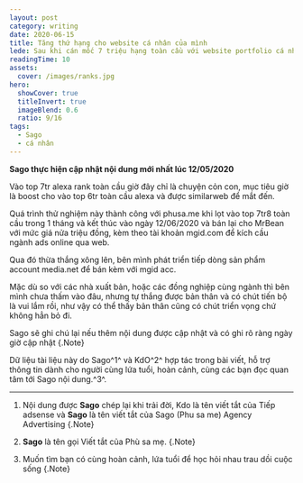 ```yaml
---
layout: post
category: writing
date: 2020-06-15
title: Tăng thứ hạng cho website cá nhân của mình
lede: Sau khi cán mốc 7 triệu hạng toàn cầu với website portfolio cá nhân của mình tự đề ra mục tiêu kế tiếp phát triển và nâng sản phẩm lên một tầm cao mới
readingTime: 10
assets:
  cover: /images/ranks.jpg
hero:
  showCover: true
  titleInvert: true
  imageBlend: 0.6
  ratio: 9/16
tags:
  - Sago
  - cá nhân
---
```

**Sago thực hiện cập nhật nội dung mới nhất lúc 12/05/2020**

Vào top 7tr alexa rank toàn cầu giờ đây chỉ là chuyện cỏn con, mục tiêu giờ là boost cho vào top 6tr toàn cầu alexa và được similarweb để mắt đến.


<Media ratio="668/1000" image="/images/ranks.jpg"/>

Quá trình thử nghiệm này thành công với phusa.me khi lọt vào top 7tr8 toàn cầu trong 1 tháng và kết thúc vào ngày 12/06/2020 và bán lại cho MrBean với mức giá nửa triệu đồng, kèm theo tài khoản mgid.com để kích cầu ngành ads online qua web.

Qua đó thừa thắng xông lên, bên mình phát triển tiếp dòng sản phẩm account media.net để bán kèm với mgid acc.

Mặc dù so với các nhà xuất bản, hoặc các đồng nghiệp cùng ngành thì bên mình chưa thấm vào đâu, nhưng tự thắng được bản thân và có chút tiến bộ là vui lắm rồi, như vậy có thể thấy bản thân cũng có chút triển vọng chứ không hẳn bỏ đi.


Sago sẽ ghi chú lại nếu thêm nội dung được cập nhật và có ghi rõ ràng ngày giờ cập nhật {.Note}

Dữ liệu tài liệu này do Sago^1^ và KdO^2^ hợp tác trong bài viết, hỗ trợ thông tin dành cho người cùng lứa tuổi, hoàn cảnh, cùng các bạn đọc quan tâm tới Sago nội dung.^3^.

---

1. Nội dung được **Sago** chép lại khi trải đời, Kdo là tên viết tắt của Tiếp adsense và **Sago** là tên viết tắt của Sago (Phu sa me) Agency Advertising {.Note}

2. **Sago** là tên gọi Viết tắt của Phù sa mẹ. {.Note}

3. Muốn tìm bạn có cùng hoàn cảnh, lứa tuổi để học hỏi nhau trau dồi cuộc sống {.Note}

<script>
import Media from "../../src/components/Media";

export default {
  components: { Media }
}
</script>
